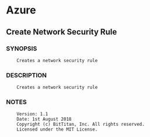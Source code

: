 # Azure
## Create Network Security Rule
### SYNOPSIS
```
    Creates a network security rule
```
### DESCRIPTION
```
    Creates a network security rule
```
### NOTES
```
    Version: 1.1
    Date: 1st August 2018
    Copyright (c) BitTitan, Inc. All rights reserved.
    Licensed under the MIT License.
```

